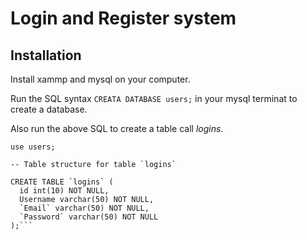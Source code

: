 # Login and Register system

## Installation
Install xammp and mysql on your computer.

Run the SQL syntax `CREATA DATABASE users;` in your mysql terminat to create a database.

Also run the above SQL to create a table call *logins*.
```
use users;

-- Table structure for table `logins`

CREATE TABLE `logins` (
  id int(10) NOT NULL,
  Username varchar(50) NOT NULL,
  `Email` varchar(50) NOT NULL,
  `Password` varchar(50) NOT NULL
);```


